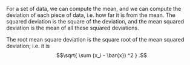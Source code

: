 For a set of data, we can compute the mean, and we can compute the
deviation of each piece of data, i.e. how far it is from the mean. The
squared deviation is the square of the deviation, and the mean squared
deviation is the mean of all these squared deviations.

The root mean square deviation is the square root of the mean squared
deviation; i.e. it is $$\sqrt{ \sum (x_i - \bar{x}) ^2 } .$$
